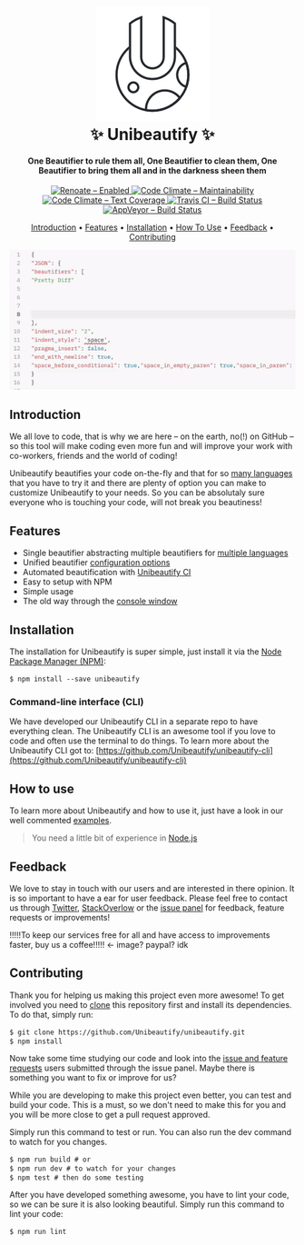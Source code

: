 <h1 align="center">
  <br>
  <a href="https://unibeautify.com/">
    <img src="assets/unibeautify-github-icon.png" alt="Unibeautify" width="200">
  </a>
  <br>
  <b>✨ Unibeautify ✨</b>
  <br>
</h1>

<h4 align="center">One Beautifier to rule them all, One Beautifier to clean them, One Beautifier to bring them all and in the darkness sheen them</h4>

<p align="center">
  <a href="https://renovateapp.com/">
    <img src="https://img.shields.io/badge/renovate-enabled-brightgreen.svg?style=flat-badge" alt="Renoate – Enabled">
  </a>
  <a href="https://codeclimate.com/github/Unibeautify/unibeautify/maintainability">
    <img src="https://api.codeclimate.com/v1/badges/b472e3d8388e14a6d9ea/maintainability" alt="Code Climate – Maintainability">
  </a>
  <a href="https://codeclimate.com/github/Unibeautify/unibeautify/test_coverage">
    <img src="https://api.codeclimate.com/v1/badges/b472e3d8388e14a6d9ea/test_coverage" alt="Code Climate – Text Coverage">
  </a>
  <a href="https://travis-ci.com/Unibeautify/unibeautify">
    <img src="https://travis-ci.com/Unibeautify/unibeautify.svg?branch=master" alt="Travis CI – Build Status">
  </a>
  <a href="https://ci.appveyor.com/project/Glavin001/unibeautify/branch/master">
    <img src="https://ci.appveyor.com/api/projects/status/fsa9xirkn73hfibt/branch/master?svg=true" alt="AppVeyor – Build Status">
  </a>
</p>

<p align="center">
  <a href="#introduction">Introduction</a> •
  <a href="#features">Features</a> •
  <a href="#installation">Installation</a> •
  <a href="#how-to-use">How To Use</a> •
  <a href="#feedback">Feedback</a> •
  <a href="#contributing">Contributing</a>
</p>

<p align="center">
  <img src="assets/preview.gif" alt="Unibeautify preview GIF">
</p>

## Introduction

We all love to code, that is why we are here – on the earth, no(!) on GitHub – so this tool will make coding even more fun and will improve your work with co-workers, friends and the world of coding!

Unibeautify beautifies your code on-the-fly and that for so [many languages](https://unibeautify.com/docs/languages) that you have to try it and there are plenty of option you can make to customize Unibeautify to your needs. So you can be absolutaly sure everyone who is touching your code, will not break you beautiness!

## Features

- Single beautifier abstracting multiple beautifiers for [multiple languages](https://unibeautify.com/docs/languages)
- Unified beautifier [configuration options](https://unibeautify.com/docs/config-file)
- Automated beautification with [Unibeautify CI](https://unibeautify.com/docs/ci)
- Easy to setup with NPM
- Simple usage
- The old way through the [console window](#command-line-interface-cli)


## Installation

The installation for Unibeautify is super simple, just install it via the [Node Package Manager (NPM)](https://www.npmjs.com/):

```shell
$ npm install --save unibeautify
```

### Command-line interface (CLI)

We have developed our Unibeautify CLI in a separate repo to have everything clean. The Unibeautify CLI is an awesome tool if you love to code and often use the terminal to do things. To learn more about the Unibeautify CLI got to: [https://github.com/Unibeautify/unibeautify-cli](https://github.com/Unibeautify/unibeautify-cli)

## How to use

To learn more about Unibeautify and how to use it, just have a look in our well commented [examples](examples/).

> You need a little bit of experience in [Node.js](https://nodejs.org/en/about/)

## Feedback

We love to stay in touch with our users and are interested in there opinion. It is so important to have a ear for user feedback. Please feel free to contact us through [Twitter](https://twitter.com/Unibeautify), [StackOverlow](https://stackoverflow.com/questions/tagged/unibeautify) or the [issue panel](https://github.com/unibeautify/unibeautify/issues) for feedback, feature requests or improvements!

!!!!!To keep our services free for all and have access to improvements faster, buy us a coffee!!!!! <- image? paypal? idk

## Contributing

Thank you for helping us making this project even more awesome! To get involved you need to [clone](https://git-scm.com/docs/git-clone) this repository first and install its dependencies. To do that, simply run:

```shell
$ git clone https://github.com/Unibeautify/unibeautify.git
$ npm install
```

Now take some time studying our code and look into the [issue and feature requests](https://github.com/unibeautify/unibeautify/issues) users submitted through the issue panel. Maybe there is something you want to fix or improve for us?

While you are developing to make this project even better, you can test and build your code. This is a must, so we don't need to make this for you and you will be more close to get a pull request approved.

Simply run this command to test or run. You can also run the dev command to watch for you changes.

```shell
$ npm run build # or
$ npm run dev # to watch for your changes
$ npm test # then do some testing
```

After you have developed something awesome, you have to lint your code, so we can be sure it is also looking beautiful. Simply run this command to lint your code:

```shell
$ npm run lint
```






